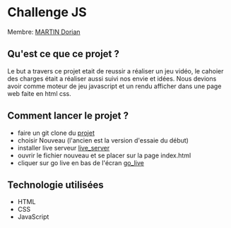 # Challenge JS

Membre: [MARTIN Dorian](https://github.com/dodolerian)

## Qu'est ce que ce projet ?

Le but a travers ce projet etait de reussir a réaliser un jeu vidéo, le cahoier des charges était a réaliser aussi suivi nos envie et idées.
Nous devions avoir comme moteur de jeu javascript et un rendu afficher dans une page web faite en html css.



## Comment lancer le projet ?

- faire un git clone du [projet](https://github.com/dodolerian/challenge-js) 
- choisir Nouveau (l'ancien est la version d'essaie du début)
- installer live serveur [live_server](/nouveau/img/live-server.png)
- ouvrir le fichier nouveau et se placer sur la page index.html
- cliquer sur go live en bas de l'écran [go_live](img/go_live.png)

## Technologie utilisées 

- HTML
- CSS
- JavaScript

